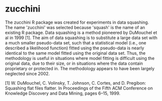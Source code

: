 # zucchini

The zucchini R package was created for experiments in data squashing. The name 'zucchini' was selected because 'squash' is the name of an existing R package. Data squashing is a method pioneered by DuMouchel et al in 1999 [1]. The aim of data squashing is to substitute a large data set with a much smaller pseudo-data set, such that a statistical model (i.e., one described a likelihood function) fitted using the pseudo-data is nearly identical to the same model fitted using the original data set. Thus, the methodology is useful in situations where model fitting is difficult using the original data, due to their size, or in situations where the data contain proprietary or protected in. The methodology appears to have been largely neglected since 2002. 

[1] W. DuMouchel, C. Volinsky, T. Johnson, C. Cortes, and D. Pregibon: Squashing flat files flatter. In Proceedings of the Fifth ACM Conference on Knowledge Discovery and Data Mining, pages 6–15, 1999.
